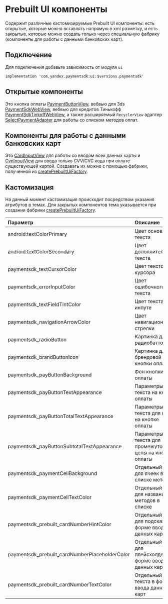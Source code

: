 # Prebuilt UI компоненты

Содержит различные кастомизируемые Prebuilt UI компоненты: есть открытые, которые можно вставлять напрямую в xml разметку, и есть закрытые, которые можно создать только через специальную фабрику (компоненты для работы с данными банковских карт).

## Подключение
Для подключения добавьте зависимость от модуля `ui`
```
implementation 'com.yandex.paymentsdk:ui:$versions.paymentsdk'
```

## Открытые компоненты
Это кнопка оплаты [PaymentButtonView](../../ui/ui/com.yandex.payment.sdk.ui.view.payment/-payment-button-view/index.md), вебвью для 3ds [PaymentSdkWebView](../../ui/ui/com.yandex.payment.sdk.ui.view.webview/-payment-sdk-web-view/index.md), вебвью для кредитов Тинькофф [PaymentSdkTinkoffWebView](../../ui/ui/com.yandex.payment.sdk.ui.view.webview/-payment-sdk-tinkoff-web-view/index.md), а также расширяемый `RecyclerView` адаптер [SelectPaymentAdapter](../../ui/ui/com.yandex.payment.sdk.ui.view.payment/-select-payment-adapter/index.md) для работы со списком методов оплат.

## Компоненты для работы с данными банковских карт
Это [CardInputView](../../ui/ui/com.yandex.payment.sdk.ui/-card-input/index.md) для работы со вводом всех данных карты и [CvnInputView](../../ui/ui/com.yandex.payment.sdk.ui/-cvn-input/index.md) для ввода только CVV/CVC кода при оплате существующей картой. Создавать их можно с помощью фабрики, полученной из [createPrebuiltUiFactory](../../ui/ui/com.yandex.payment.sdk.ui/create-prebuilt-ui-factory.md).

## Кастомизация
На данный момент кастомизация происходит посредством указания атрибутов в темах. Для закрытых компонентов тема указывается при создании фабрики [createPrebuiltUiFactory](../../ui/ui/com.yandex.payment.sdk.ui/create-prebuilt-ui-factory.md).

Параметр | Описание | Значение
:--- | :--- | :---:
android:textColorPrimary | Цвет основного текста | color
android:textColorSecondary | Цвет дополнительного текста | color
paymentsdk_textCursorColor | Цвет текстового курсора | color
paymentsdk_errorInputColor | Цвет ошибочного текста | color
paymentsdk_textFieldTintColor | Цвет текста в инпуте | color
paymentsdk_navigationArrowColor | Цвет навигационной стрелки | color
paymentsdk_radioButton | Картинка для радиобаттонов | drawable
paymentsdk_brandButtonIcon | Картинка для брендовой кнопки оплаты | drawable
paymentsdk_payButtonBackground | Фон кнопки оплаты | drawable
paymentsdk_payButtonTextAppearance | Параметры текста на кнопке оплаты | reference
paymentsdk_payButtonTotalTextAppearance | Параметры текста для цены на кнопке оплаты | reference
paymentsdk_payButtonSubtotalTextAppearance | Параметры текста для промежуточной цены на кнопке оплаты | reference
paymentsdk_paymentCellBackground | Отдельный цвет для ячеек в списке методов | color
paymentsdk_paymentCellTextColor | Отдельный цвет для названия методов в списке | color
paymentsdk_prebuilt_cardNumberHintColor | Отдельный цвет для подсказки в форме ввода данных карт | color
paymentsdk_prebuilt_cardNumberPlaceholderColor | Отдельный цвет для плейсхолдера в форме ввода данных карт | color
paymentsdk_prebuilt_cardNumberTextColor | Отдельный цвет текста в форме ввода данных карт | color